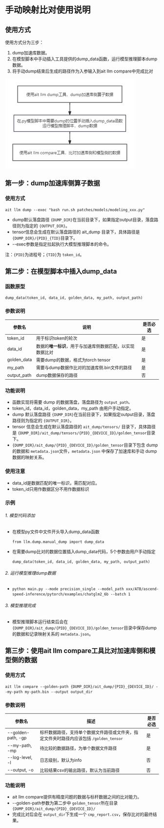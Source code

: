 # 手动映射比对使用说明

## 使用方式

使用方式分为三步：

1. dump加速库数据。
2. 在模型脚本中手动插入工具提供的dump_data函数，运行模型推理脚本dump数据。
3. 将手动dump结束后生成的路径作为入参输入到ait llm compare中完成比对

![1706596769523](image/手动映射比对能力说明/1706596769523.png)

## 第一步：dump加速库侧算子数据

### 使用方式

`ait llm dump --exec "bash run.sh patches/models/modeling_xxx.py"`

* dump默认落盘路径 `{DUMP_DIR}`在当前目录下，如果指定output目录，落盘路径则为指定的 `{OUTPUT_DIR}`。
* tensor信息会生成在默认落盘路径的 ait_dump 目录下，具体路径是 `{DUMP_DIR}/{PID}_{TID}`目录下。
* --exec参数是指定拉起执行大模型推理脚本的命令。

注：`{PID}`为进程号；`{TID}`为 `token_id`。

## 第二步：在模型脚本中插入dump_data

### 函数原型

`dump_data(token_id, data_id, golden_data, my_path, output_path)`

### 参数说明

| 参数名      | 说明                                                             | 是否必选 |
| ----------- | ---------------------------------------------------------------- | -------- |
| token_id    | 用于标识token的轮次                                              | 是       |
| data_id     | 数据的**唯一标识**，用于与加速库侧数据匹配，以实现数据比对 | 是       |
| golden_data | 需要dump的数据，格式为torch tensor                               | 是       |
| my_path     | 需要与dump数据作比对的加速库侧.bin文件的路径                     | 是       |
| output_path | dump数据保存的路径                                               | 否       |

### 功能说明

* 函数实现将需要 dump 的数据落盘，落盘路径为 `output_path。`
* token_id，data_id，golden_data，my_path 由用户手动指定。
* dump 默认落盘路径 `{DUMP_DIR}`在当前目录下，如果指定output目录，落盘路径则为指定的 `{OUTPUT_DIR}`。
* tensor 信息会生成在默认落盘路径的 `ait_dump/tensors/` 目录下，具体路径是 `{DUMP_DIR}/ait_dump/tensors/{PID}_{DEVICE_ID}/golden_tensor`目录下。
* `{DUMP_DIR}/ait_dump/{PID}_{DEVICE_ID}/golden_tensor`目录下包含 dump 的数据和 `metadata.json`文件，`metadata.json` 中保存了加速库和手动 dump 数据的映射关系。

### 使用注意

* data_id是数据匹配的唯一标识，需匹配对应。
* token_id只用作数据区分不用作数据标识

### 示例

###### 1. 模型代码添加

* 在模型py文件中文件开头导入dump_data函数

  `from llm.dump.manual_dump import dump_data`
* 在需要dump比对的数据位置插入dump_data代码，5个参数由用户手动指定

  `dump_data(token_id, data_id, golden_data, my_path, output_path)`

###### 2. 运行模型推理dump数据

* `python main.py --mode precision_single --model_path xxx/ATB/ascend-speed-inference/pytorch/examples/chatglm2_6b --batch 1`

###### 3. 模型推理完成

* 模型推理脚本运行结束后会在 `{DUMP_DIR}/ait_dump/{PID}_{DEVICE_ID}/golden_tensor`目录中保存dump的数据和记录映射关系的 `metadata.json`。

## 第三步：使用ait llm compare工具比对加速库侧和模型侧的数据

### 使用方式

`ait llm compare --golden-path {DUMP_DIR}/ait_dump/{PID}_{DEVICE_ID}/ --my-path my-path.bin --output output_dir`

### 参数说明

| 参数名             | 描述                                                                                      | 是否必选 |
| ------------------ | ----------------------------------------------------------------------------------------- | -------- |
| --golden-path, -gp | 标杆数据路径，支持单个数据文件路径或文件夹，指定文件夹时路径内应该包括 `/golden_tensor` | 是       |
| --my-path, -mp     | 待比较的数据路径，为单个数据文件路径                                                      | 是       |
| --log-level, -l    | 日志级别，默认为info                                                                      | 否       |
| --output, -o       | 比较结果csv的输出路径，默认为当前路径                                                     | 否       |

### 功能说明

* ait llm compare提供有精度问题的数据与标杆数据之间的比对能力。
* --golden-path参数为第二步中 `golden_tensor`所在目录 `{DUMP_DIR}/ait_dump/{PID}_{DEVICE_ID}/`
* 完成比对后会在 `output_dir`下生成一个 `cmp_report.csv`，保存比对的最终结果。
